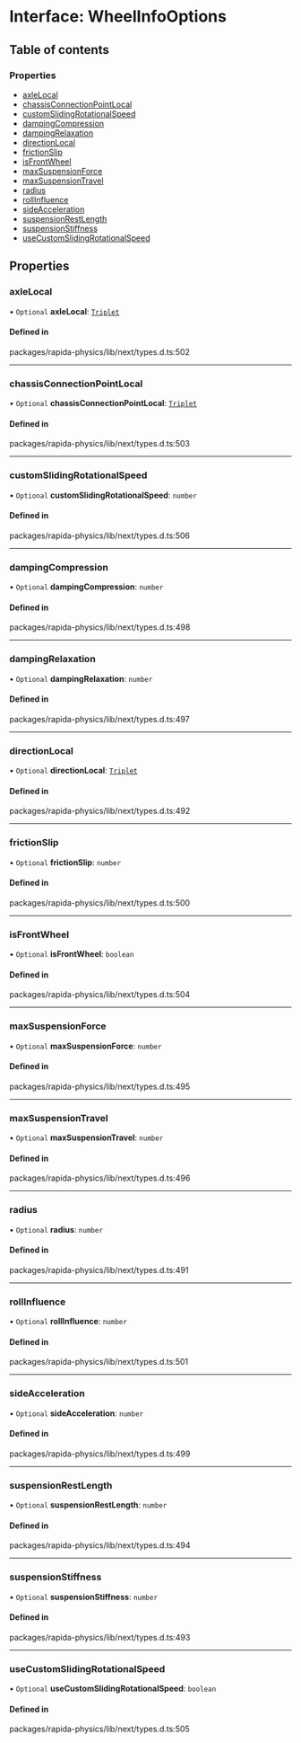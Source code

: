 # Interface: WheelInfoOptions

## Table of contents

### Properties

- [axleLocal](WheelInfoOptions.md#axlelocal)
- [chassisConnectionPointLocal](WheelInfoOptions.md#chassisconnectionpointlocal)
- [customSlidingRotationalSpeed](WheelInfoOptions.md#customslidingrotationalspeed)
- [dampingCompression](WheelInfoOptions.md#dampingcompression)
- [dampingRelaxation](WheelInfoOptions.md#dampingrelaxation)
- [directionLocal](WheelInfoOptions.md#directionlocal)
- [frictionSlip](WheelInfoOptions.md#frictionslip)
- [isFrontWheel](WheelInfoOptions.md#isfrontwheel)
- [maxSuspensionForce](WheelInfoOptions.md#maxsuspensionforce)
- [maxSuspensionTravel](WheelInfoOptions.md#maxsuspensiontravel)
- [radius](WheelInfoOptions.md#radius)
- [rollInfluence](WheelInfoOptions.md#rollinfluence)
- [sideAcceleration](WheelInfoOptions.md#sideacceleration)
- [suspensionRestLength](WheelInfoOptions.md#suspensionrestlength)
- [suspensionStiffness](WheelInfoOptions.md#suspensionstiffness)
- [useCustomSlidingRotationalSpeed](WheelInfoOptions.md#usecustomslidingrotationalspeed)

## Properties

### axleLocal

• `Optional` **axleLocal**: [`Triplet`](../modules.md#triplet)

#### Defined in

packages/rapida-physics/lib/next/types.d.ts:502

___

### chassisConnectionPointLocal

• `Optional` **chassisConnectionPointLocal**: [`Triplet`](../modules.md#triplet)

#### Defined in

packages/rapida-physics/lib/next/types.d.ts:503

___

### customSlidingRotationalSpeed

• `Optional` **customSlidingRotationalSpeed**: `number`

#### Defined in

packages/rapida-physics/lib/next/types.d.ts:506

___

### dampingCompression

• `Optional` **dampingCompression**: `number`

#### Defined in

packages/rapida-physics/lib/next/types.d.ts:498

___

### dampingRelaxation

• `Optional` **dampingRelaxation**: `number`

#### Defined in

packages/rapida-physics/lib/next/types.d.ts:497

___

### directionLocal

• `Optional` **directionLocal**: [`Triplet`](../modules.md#triplet)

#### Defined in

packages/rapida-physics/lib/next/types.d.ts:492

___

### frictionSlip

• `Optional` **frictionSlip**: `number`

#### Defined in

packages/rapida-physics/lib/next/types.d.ts:500

___

### isFrontWheel

• `Optional` **isFrontWheel**: `boolean`

#### Defined in

packages/rapida-physics/lib/next/types.d.ts:504

___

### maxSuspensionForce

• `Optional` **maxSuspensionForce**: `number`

#### Defined in

packages/rapida-physics/lib/next/types.d.ts:495

___

### maxSuspensionTravel

• `Optional` **maxSuspensionTravel**: `number`

#### Defined in

packages/rapida-physics/lib/next/types.d.ts:496

___

### radius

• `Optional` **radius**: `number`

#### Defined in

packages/rapida-physics/lib/next/types.d.ts:491

___

### rollInfluence

• `Optional` **rollInfluence**: `number`

#### Defined in

packages/rapida-physics/lib/next/types.d.ts:501

___

### sideAcceleration

• `Optional` **sideAcceleration**: `number`

#### Defined in

packages/rapida-physics/lib/next/types.d.ts:499

___

### suspensionRestLength

• `Optional` **suspensionRestLength**: `number`

#### Defined in

packages/rapida-physics/lib/next/types.d.ts:494

___

### suspensionStiffness

• `Optional` **suspensionStiffness**: `number`

#### Defined in

packages/rapida-physics/lib/next/types.d.ts:493

___

### useCustomSlidingRotationalSpeed

• `Optional` **useCustomSlidingRotationalSpeed**: `boolean`

#### Defined in

packages/rapida-physics/lib/next/types.d.ts:505
